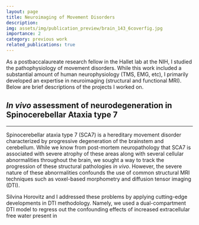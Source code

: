 ```yaml
---
layout: page
title: Neuroimaging of Movement Disorders
description: 
img: assets/img/publication_preview/brain_143_6coverfig.jpg
importance: 2
category: previous work
related_publications: true
---
```


As a postbaccalaureate research fellow in the Hallet lab at the NIH, I studied the pathophysiology of movement disorders. While this work included a substantial amount of human neurophysiology (TMS, EMG, etc), I primarily developed an expertise in neuroimaging (structural and functional MRI). Below are brief descriptions of the projects I worked on.

## *In vivo* assessment of neurodegeneration in Spinocerebellar Ataxia type 7

***

Spinocerebellar ataxia type 7 (SCA7) is a hereditary movement disorder characterized by progressive degeneration of the brainstem and cerebellum. While we know from post-mortem neuropathology that SCA7 is associated with severe atrophy of these areas along with several cellular abnormalities throughout the brain, we sought a way to track the progression of these structural pathologies *in vivo*. However, the severe nature of these abnormalities confounds the use of common structural MRI techniques such as voxel-based morphometry and diffusion tensor imaging (DTI).

Silvina Horovitz and I addressed these problems by applying cutting-edge developments in DTI methodology. Namely, we used a dual-compartment DTI model to regress out the confounding effects of increased extracellular free water present in